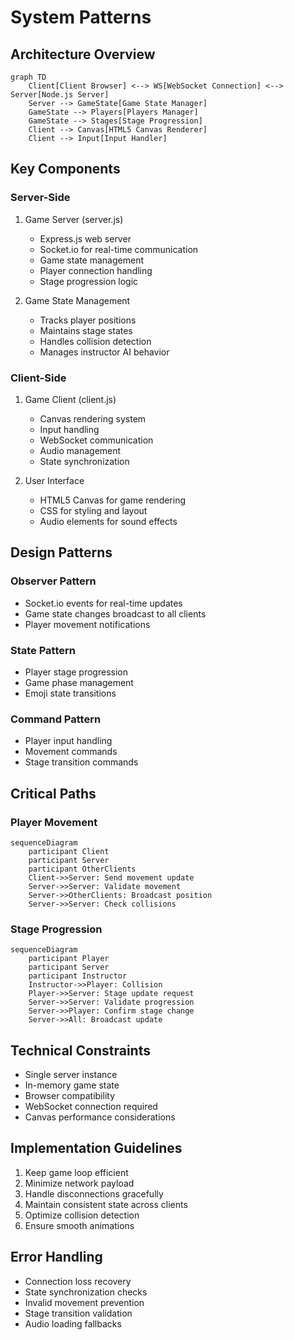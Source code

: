 # System Patterns

## Architecture Overview
```mermaid
graph TD
    Client[Client Browser] <--> WS[WebSocket Connection] <--> Server[Node.js Server]
    Server --> GameState[Game State Manager]
    GameState --> Players[Players Manager]
    GameState --> Stages[Stage Progression]
    Client --> Canvas[HTML5 Canvas Renderer]
    Client --> Input[Input Handler]
```

## Key Components

### Server-Side
1. Game Server (server.js)
   - Express.js web server
   - Socket.io for real-time communication
   - Game state management
   - Player connection handling
   - Stage progression logic

2. Game State Management
   - Tracks player positions
   - Maintains stage states
   - Handles collision detection
   - Manages instructor AI behavior

### Client-Side
1. Game Client (client.js)
   - Canvas rendering system
   - Input handling
   - WebSocket communication
   - Audio management
   - State synchronization

2. User Interface
   - HTML5 Canvas for game rendering
   - CSS for styling and layout
   - Audio elements for sound effects

## Design Patterns

### Observer Pattern
- Socket.io events for real-time updates
- Game state changes broadcast to all clients
- Player movement notifications

### State Pattern
- Player stage progression
- Game phase management
- Emoji state transitions

### Command Pattern
- Player input handling
- Movement commands
- Stage transition commands

## Critical Paths

### Player Movement
```mermaid
sequenceDiagram
    participant Client
    participant Server
    participant OtherClients
    Client->>Server: Send movement update
    Server->>Server: Validate movement
    Server->>OtherClients: Broadcast position
    Server->>Server: Check collisions
```

### Stage Progression
```mermaid
sequenceDiagram
    participant Player
    participant Server
    participant Instructor
    Instructor->>Player: Collision
    Player->>Server: Stage update request
    Server->>Server: Validate progression
    Server->>Player: Confirm stage change
    Server->>All: Broadcast update
```

## Technical Constraints
- Single server instance
- In-memory game state
- Browser compatibility
- WebSocket connection required
- Canvas performance considerations

## Implementation Guidelines
1. Keep game loop efficient
2. Minimize network payload
3. Handle disconnections gracefully
4. Maintain consistent state across clients
5. Optimize collision detection
6. Ensure smooth animations

## Error Handling
- Connection loss recovery
- State synchronization checks
- Invalid movement prevention
- Stage transition validation
- Audio loading fallbacks
